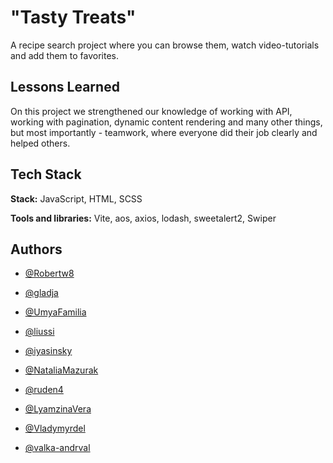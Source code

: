 
# "Tasty Treats"

A recipe search project where you can browse them, watch video-tutorials and add them to favorites.
## Lessons Learned

On this project we strengthened our knowledge of working with API, working with pagination, dynamic content rendering and many other things, but most importantly - teamwork, where everyone did their job clearly and helped others.
## Tech Stack

**Stack:** JavaScript, HTML, SCSS

**Tools and libraries:** Vite, aos, axios, lodash, sweetalert2, Swiper
## Authors

- [@Robertw8](https://www.github.com/octokatherine)

- [@gladja](https://github.com/gladja)

- [@UmyaFamilia](https://github.com/UmyaFamilia)

- [@liussi](https://github.com/liussi)

- [@iyasinsky](https://github.com/iyasinsky)

- [@NataliaMazurak](https://github.com/NataliaMazurak)

- [@ruden4](https://github.com/ruden4)

- [@LyamzinaVera](https://github.com/LyamzinaVera)

- [@Vladymyrdel](https://github.com/Vladymyrdel)

- [@valka-andrval](https://github.com/valka-andrval)

